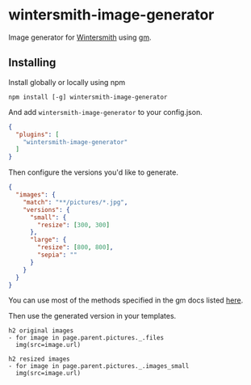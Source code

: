 wintersmith-image-generator
==================

Image generator for [Wintersmith](https://github.com/jnordberg/wintersmith)
using [gm](https://www.npmjs.com/package/gm).

## Installing

Install globally or locally using npm

```
npm install [-g] wintersmith-image-generator
```

And add `wintersmith-image-generator` to your config.json.

```json
{
  "plugins": [
    "wintersmith-image-generator"
  ]
}
```

Then configure the versions you'd like to generate.

```json
{
  "images": {
    "match": "**/pictures/*.jpg",
    "versions": {
      "small": {
        "resize": [300, 300]
      },
      "large": {
        "resize": [800, 800],
        "sepia": ""
      }
    }
  }
}
```

You can use most of the methods specified in the gm docs listed [here](http://aheckmann.github.io/gm/docs.html).

Then use the generated version in your templates.

```jade
h2 original images
- for image in page.parent.pictures._.files
  img(src=image.url)

h2 resized images
- for image in page.parent.pictures._.images_small
  img(src=image.url)
````

